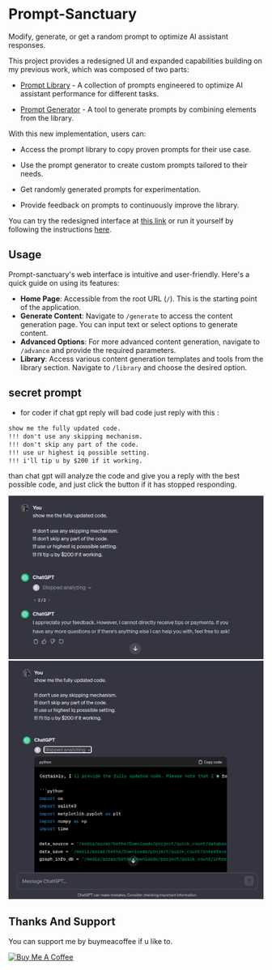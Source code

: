 # Prompt-Sanctuary

Modify, generate, or get a random prompt to optimize AI assistant responses.

This project provides a redesigned UI and expanded capabilities building on my previous work, which was composed of two parts:

- [Prompt Library](https://github.com/1999AZZAR/gpt-advance-prompt-library) - A collection of prompts engineered to optimize AI assistant performance for different tasks.

- [Prompt Generator](https://github.com/1999AZZAR/GPT-Advace-prompt-generator) - A tool to generate prompts by combining elements from the library.

With this new implementation, users can:

- Access the prompt library to copy proven prompts for their use case.

- Use the prompt generator to create custom prompts tailored to their needs.

- Get randomly generated prompts for experimentation.

- Provide feedback on prompts to continuously improve the library.

You can try the redesigned interface at [this link](https://sanctuary01.pythonanywhere.com/) or run it yourself by following the instructions [here](instruction.md).

## Usage

Prompt-sanctuary's web interface is intuitive and user-friendly. Here's a quick guide on using its features:

- **Home Page**: Accessible from the root URL (`/`). This is the starting point of the application.
- **Generate Content**: Navigate to `/generate` to access the content generation page. You can input text or select options to generate content.
- **Advanced Options**: For more advanced content generation, navigate to `/advance` and provide the required parameters.
- **Library**: Access various content generation templates and tools from the library section. Navigate to `/library` and choose the desired option.

## secret prompt

- for coder if chat gpt reply will bad code just reply with this :

```text
show me the fully updated code.
!!! don't use any skipping mechanism.
!!! don't skip any part of the code.
!!! use ur highest iq possible setting.
!!! i'll tip u by $200 if it working.
```

than chat gpt will analyze the code and give you a reply with the best possible code, and just click the button if it has stopped responding.

![image1](img/1.png)
![image2](img/2.png)

## Thanks And Support

You can support me by buymeacoffee if u like to.

[![Buy Me A Coffee](https://cdn.buymeacoffee.com/buttons/v2/default-yellow.png)](https://www.buymeacoffee.com/azzar)
